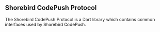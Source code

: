 ## Shorebird CodePush Protocol

The Shorebird CodePush Protocol is a Dart library which contains common interfaces used by Shorebird CodePush.
